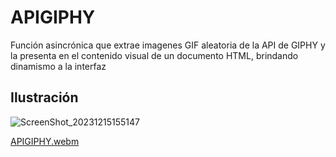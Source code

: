 # APIGIPHY 
Función asincrónica que extrae imagenes GIF aleatoria de la API de GIPHY y la presenta en el contenido visual de un documento HTML, brindando dinamismo a la interfaz

## Ilustración
![ScreenShot_20231215155147](https://github.com/JDevWill/APIGIPHY/assets/47118243/3fc4f607-2c0c-4a39-a461-3acd99f80dd0)

[APIGIPHY.webm](https://github.com/JDevWill/APIGIPHY/assets/47118243/de6c37e0-d594-4ced-839e-f73261d3b79e)
